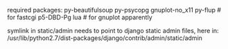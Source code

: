 required packages:
  py-beautifulsoup
  py-psycopg
  gnuplot-no_x11
  py-flup # for fastcgi
  p5-DBD-Pg
  lua # for gnuplot apparently

symlink in static/admin needs to point to django static admin files, here in:
  /usr/lib/python2.7/dist-packages/django/contrib/admin/static/admin
